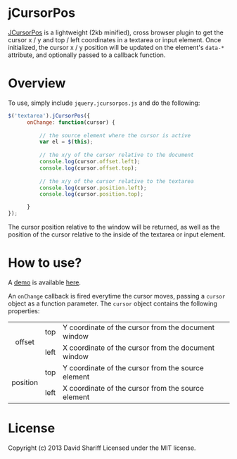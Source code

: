 jCursorPos
==========
<a href="">JCursorPos</a> is a lightweight (2kb minified), cross browser plugin to get the cursor x / y and top / left coordinates in a textarea or input element. Once initialized, the cursor x / y position will be updated on the element's <code>data-*</code> attribute, and optionally passed to a callback function. 
# Overview
To use, simply include <code>jquery.jcursorpos.js</code> and do the following:

```javascript
$('textarea').jCursorPos({
      onChange: function(cursor) {
      
          // the source element where the cursor is active
          var el = $(this);
          
          // the x/y of the cursor relative to the document
          console.log(cursor.offset.left);
          console.log(cursor.offset.top);
          
          // the x/y of the cursor relative to the textarea
          console.log(cursor.position.left);
          console.log(cursor.position.top);

      }
});
```

The cursor position relative to the window will be returned, as well as the position of the cursor relative to the inside of the textarea or input element.

# How to use?
A <a href="http://davidshariff.github.io/jcursorpos/">demo</a> is available <a href="http://davidshariff.github.io/jcursorpos/">here</a>. 

An <code>onChange</code> callback is fired everytime the cursor moves, passing a <code>cursor</code> object as a function parameter.
The <code>cursor</code> object contains the following properties:

<table>
<tbody>
  <tr>
    <td rowspan="2" style="text-align:center">offset</td>
    <td style="text-align:center">top</td>
    <td>Y coordinate of the cursor from the document window</td>
  </tr>
  <tr>
    <td style="text-align:center">left</td>
    <td>X coordinate of the cursor from the document window</td>
  </tr>
<tr>
    <td rowspan="2" style="text-align:center">position</td>
    <td align="center" style="text-align:center">top</td>
    <td>Y coordinate of the cursor from the source element</td>
  </tr>
  <tr>
    <td style="text-align:center">left</td>
    <td>X coordinate of the cursor from the source element</td>
  </tr>
</tbody>
</table>

# License
Copyright (c) 2013 David Shariff Licensed under the MIT license.
